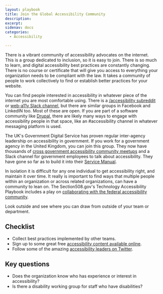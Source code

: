 ```yaml
---
layout: playbook
title: Join the Global Accessibility Community
description: 
excerpt: 
sidenav: docs
categories:
  - Accessibility

---
```


There is a vibrant community of accessibility advocates on the internet. This is a group dedicated to inclusion, so it is easy to join. There is so much to learn, and digital accessibility best practices are constantly changing. There is no course or certificate that will give you access to everything your organization needs to be compliant with the law. It takes a community of people to work collectively to find or establish better practices for your website.

You can find people interested in accessibility in whatever piece of the internet you are most comfortable using. There is a [/accessibility subreddit](https://www.reddit.com/r/accessibility/) or [web-a11y Slack channel](https://www.tpgi.com/anybody-can-be-an-a11y-slacker/), but there are similar groups in Facebook and LinkedIN too. Most of these are open. If you are part of a software community like [Drupal](https://www.drupal.org/community/contributor-guide/reference-information/talk/tools/slack), there are likely many ways to engage with accessibility people in that space, like an #accessibility channel in whatever messaging platform is used.

The UK's Government Digital Service has proven regular inter-agency leadership on accessibility in government. If you work for a government agency in the United Kingdom, you can join this group. They now have thousands of [cross government accessibility community meetups](https://accessibility.blog.gov.uk/2021/01/21/november-cross-government-accessibility-community-meetup/) and a Slack channel for government employees to talk about accessibility. They have gone so far as to build it into their [Service Manual](https://www.gov.uk/service-manual/communities/accessibility-community).

In isolation it is difficult for any one individual to get accessibility right, and maintain it over time. It really is important to find ways that multiple people within an organization or across related organizations, can have a community to lean on. The Section508.gov's Technology Accessibility Playbook includes a play on [collaborating with the federal accessibility community](https://section508.gov/tools/playbooks/technology-accessibility-playbook-intro/play06).

Look outside and see where you can draw from outside of your team or department. 

## Checklist

* Collect best practices implemented by other teams.
* Sign up to some great free [accessibility content available online](https://accessibility.civicactions.com/guide/resources).
* Follow some of the amazing [accessibility leaders on Twitter](https://github.com/joe-watkins/top-people-to-follow-in-web-accessibility).

## Key questions

* Does the organization know who has experience or interest in accessibility?
* Is there a disability working group for staff who have disabilities?
